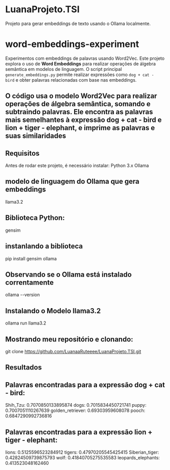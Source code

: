 # LuanaProjeto.TSI
Projeto para gerar embeddings de texto usando o Ollama localmente.
# word-embeddings-experiment
Experimentos com embeddings de palavras usando Word2Vec.
Este projeto explora o uso de **Word Embeddings** para realizar operações de álgebra semântica em modelos de linguagem. O script principal `generate_embeddings.py` permite realizar expressões como `dog + cat - bird` e obter palavras relacionadas com base nas embeddings.

## O código usa o modelo Word2Vec para realizar operações de álgebra semântica, somando e subtraindo palavras. Ele encontra as palavras mais semelhantes à expressão dog + cat - bird e lion + tiger - elephant, e imprime as palavras e suas similaridades

## Requisitos
Antes de rodar este projeto, é necessário instalar:
Python 3.x
Ollama

## modelo de linguagem do Ollama que gera embeddings
llama3.2

## Biblioteca Python:
 gensim
## instanlando a biblioteca
pip install gensim ollama

## Observando se o Ollama está instalado correntamente
ollama --version

## Instalando o Modelo llama3.2
ollama run llama3.2 

## Mostrando meu repositório e clonando: 
git clone https://github.com/LuanaaRuteeee/LuanaProjeto.TSI.git

## Resultados

## Palavras encontradas para a expressão dog + cat - bird:

Shih_Tzu: 0.7070850133895874
dogs: 0.7015834450721741
puppy: 0.7007051110267639
golden_retriever: 0.69303959608078
pooch: 0.6847290992736816

## Palavras encontradas para a expressão lion + tiger - elephant:

lions: 0.5125596523284912
tigers: 0.47970205545425415
Siberian_tiger: 0.42824509739875793
wolf: 0.41840705275535583
leopards_elephants: 0.413523048162460



